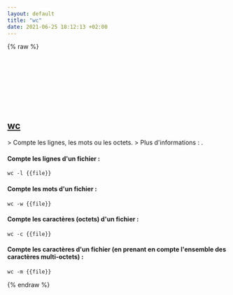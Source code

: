 ```yaml
---
layout: default
title: "wc"
date: 2021-06-25 18:12:13 +02:00
---
```

{% raw %}
<h2 id="wc">
  <a href="/fr/common/wc.html">wc</a> <a href="#wc"><svg class="icon">
    <use href="/assets/images/unicode_sprite.svg#link" />
  </svg></a>
</h2>
> Compte les lignes, les mots ou les octets.
> Plus d'informations : <https://www.gnu.org/software/coreutils/wc>.

#### Compte les lignes d'un fichier :
```shell
wc -l {{file}}
```
#### Compte les mots d'un fichier :
```shell
wc -w {{file}}
```
#### Compte les caractères (octets) d'un fichier :
```shell
wc -c {{file}}
```
#### Compte les caractères d'un fichier (en prenant en compte l'ensemble des caractères multi-octets) :
```shell
wc -m {{file}}
```
{% endraw %}